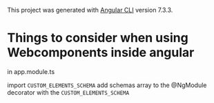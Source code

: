 This project was generated with [Angular CLI](https://github.com/angular/angular-cli) version 7.3.3.

# Things to consider when using Webcomponents inside angular

in app.module.ts

import `CUSTOM_ELEMENTS_SCHEMA`
add schemas array to the @NgModule decorator with the `CUSTOM_ELEMENTS_SCHEMA`
